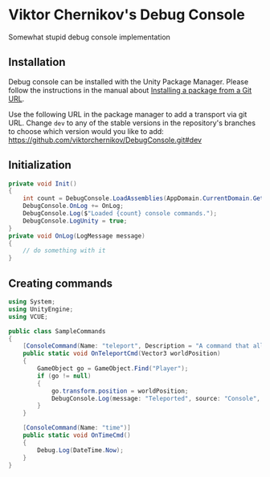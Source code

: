 # Viktor Chernikov's Debug Console
Somewhat stupid debug console implementation

## Installation
Debug console can be installed with the Unity Package Manager. Please follow the instructions in the manual about [Installing a package from a Git URL](https://docs.unity3d.com/Manual/upm-ui-giturl.html).

Use the following URL in the package manager to add a transport via git URL. Change `dev` to any of the stable versions in the repository's branches to choose which version would you like to add:<br>
https://github.com/viktorchernikov/DebugConsole.git#dev

## Initialization
```csharp
private void Init()
{
    int count = DebugConsole.LoadAssemblies(AppDomain.CurrentDomain.GetAssemblies());
    DebugConsole.OnLog += OnLog;
    DebugConsole.Log($"Loaded {count} console commands.");
    DebugConsole.LogUnity = true;
}
private void OnLog(LogMessage message)
{
    // do something with it
}
```

## Creating commands
```csharp
using System;
using UnityEngine;
using VCUE;

public class SampleCommands
{
    [ConsoleCommand(Name: "teleport", Description = "A command that allows you to teleport")]
    public static void OnTeleportCmd(Vector3 worldPosition)
    {
        GameObject go = GameObject.Find("Player");
        if (go != null)
        {
            go.transform.position = worldPosition;
            DebugConsole.Log(message: "Teleported", source: "Console", severity: LogSeverity.Info);
        }
    }

    [ConsoleCommand(Name: "time")]
    public static void OnTimeCmd()
    {
        Debug.Log(DateTime.Now);
    }
}
```
